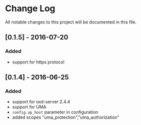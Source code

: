 # Change Log
All notable changes to this project will be documented in this file.

## [0.1.5] - 2016-07-20
### Added
- support for https protocol

## [0.1.4] - 2016-06-25
### Added
- support for oxd-server 2.4.4
- support for UMA
- `config.op_host` parameter in configuration
- added scopes "uma_protection","uma_authorization"